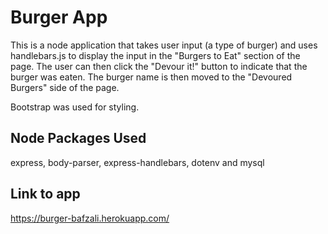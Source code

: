 # Burger App
This is a node application that takes user input (a type of burger) and uses handlebars.js to display the input in the "Burgers to Eat" section of the page. The user can then click the "Devour it!" button to indicate that the burger was eaten. The burger name is then moved to the "Devoured Burgers" side of the page.

Bootstrap was used for styling.

## Node Packages Used
express, body-parser, express-handlebars, dotenv and mysql 

## Link to app
https://burger-bafzali.herokuapp.com/
